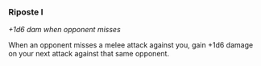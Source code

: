 
### Riposte I

_+1d6 dam when opponent misses_

When an opponent misses a melee attack against you, gain +1d6 damage on your next attack against that same opponent.
